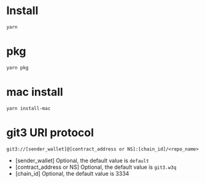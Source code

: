 # Install

```
yarn
```

# pkg

```
yarn pkg
```

# mac install

```
yarn install-mac
```

# git3 URI protocol
```
git3://[sender_wallet]@[contract_address or NS]:[chain_id]/<repo_name>
```

- [sender_wallet] Optional, the default value is `default`
- [contract_address or NS] Optional, the default value is `git3.w3q`
- [chain_id] Optional, the default value is 3334
